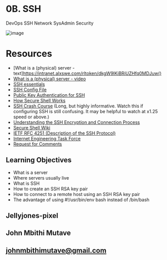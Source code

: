 # 0B. SSH

DevOps
SSH
Network
SysAdmin
Security

![image](https://github.com/RichardMiruka/alx-system_engineering-devops/assets/105627752/c1ae13cd-be36-4576-9d33-b47d913922d2)

# Resources
* [What is a (physical) server - text]https://intranet.alxswe.com/rltoken/dkgW9lKiBRiUZHfq0MDJuw()
* [What is a (physical) server - video](https://intranet.alxswe.com/rltoken/AxFcTdcXUCsrVp01X_EbFA )
* [SSH essentials]()
* [SSH Config File]()
* [Public Key Authentication for SSH]()
* [How Secure Shell Works]()
* [SSH Crash Course]() (Long, but highly informative. Watch this if configuring SSH is still confusing. It may be helpful to watch at x1.25 speed or above.)
* [Understanding the SSH Encryption and Connection Process]()
* [Secure Shell Wiki]()
* [IETF RFC 4251 (Description of the SSH Protocol)]()
* [Internet Engineering Task Force]()
* [Request for Comments]()

## Learning Objectives
* What is a server
* Where servers usually live
* What is SSH
* How to create an SSH RSA key pair
* How to connect to a remote host using an SSH RSA key pair
* The advantage of using #!/usr/bin/env bash instead of /bin/bash

## Jellyjones-pixel
## John Mbithi Mutave
## johnmbithimutave@gmail.com